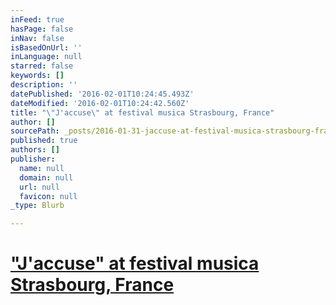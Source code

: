 ```yaml
---
inFeed: true
hasPage: false
inNav: false
isBasedOnUrl: ''
inLanguage: null
starred: false
keywords: []
description: ''
datePublished: '2016-02-01T10:24:45.493Z'
dateModified: '2016-02-01T10:24:42.560Z'
title: "\"J'accuse\" at festival musica Strasbourg, France"
author: []
sourcePath: _posts/2016-01-31-jaccuse-at-festival-musica-strasbourg-france.md
published: true
authors: []
publisher:
  name: null
  domain: null
  url: null
  favicon: null
_type: Blurb

---
```

# ["J'accuse" at festival musica Strasbourg, France][0]

[0]: http://www.festivalmusica.org/edition/2015/manifestation/1563/jaccuse